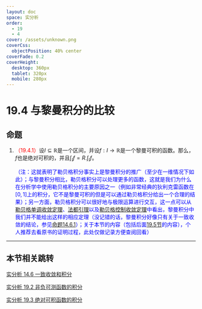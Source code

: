 ```yaml
---
layout: doc
space: 实分析
order:
  - 19
  - 4
cover: /assets/unknown.png
coverCss:
  objectPosition: 40% center
coverFade: 0.2
coverHeight:
  desktop: 360px
  tablet: 320px
  mobile: 280px
---
```

# 19.4 与黎曼积分的比较

## 命题

1. <span style="color:red">（19.4.1）</span>设$I\subseteq\mathbb R$是一个区间，并设$f:I\to\mathbb R$是一个黎曼可积的函数。那么，$f$也是绝对可积的，并且$\displaystyle\int_{I}f=R.\int_{I}f$。

   <span style="color:blue">（注：这就表明了勒贝格积分事实上是黎曼积分的推广（至少在一维情况下如此）；与黎曼积分相比，勒贝格积分可以处理更多的函数，这就是我们为什么在分析学中使用勒贝格积分的主要原因之一（例如非常经典的狄利克雷函数在$[0,1]$上的积分，它不是黎曼可积的但是可以通过勒贝格积分给出一个合理的结果）；另一方面，勒贝格积分可以很好地与极限运算进行交互，这一点可以从[勒贝格单调收敛定理](../Chap19/Sec2.md)、[法都引理](../Chap19/Sec2.md)以及[勒贝格控制收敛定理](../Chap19/Sec3.md)中看出，黎曼积分中我们并不能给出这样的相应定理（没记错的话，黎曼积分好像只有关于一致收敛的结论，参见[命题14.6.1](../Chap14/Sec6.md)）；关于本节的内容（包括后面[19.5节](../Chap19/Sec5.md)的内容），个人推荐去看原书的证明过程，此处仅做记录方便查阅回看）</span>

---

## 本节相关跳转

[实分析 14.6 一致收敛和积分](../Chap14/Sec6.md)

[实分析 19.2 非负可测函数的积分](../Chap19/Sec2.md)

[实分析 19.3 绝对可积函数的积分](../Chap19/Sec3.md)